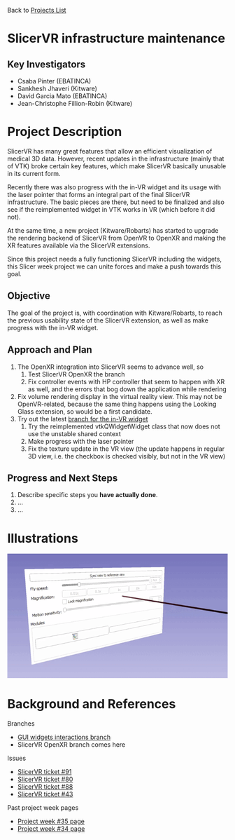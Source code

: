 Back to [Projects List](../../README.md#ProjectsList)

# SlicerVR infrastructure maintenance

## Key Investigators

- Csaba Pinter (EBATINCA)
- Sankhesh Jhaveri (Kitware)
- David Garcia Mato (EBATINCA)
- Jean-Christophe Fillion-Robin (Kitware)

# Project Description

<!-- Add a short paragraph describing the project. -->

SlicerVR has many great features that allow an efficient visualization of medical 3D data. However, recent updates in the infrastructure (mainly that of VTK) broke certain key features, which make SlicerVR basically unusable in its current form.

Recently there was also progress with the in-VR widget and its usage with the laser pointer that forms an integral part of the final SlicerVR infrastructure. The basic pieces are there, but need to be finalized and also see if the reimplemented widget in VTK works in VR (which before it did not).

At the same time, a new project (Kitware/Robarts) has started to upgrade the rendering backend of SlicerVR from OpenVR to OpenXR and making the XR features available via the SlicerVR extensions.

Since this project needs a fully functioning SlicerVR including the widgets, this Slicer week project we can unite forces and make a push towards this goal.


## Objective

<!-- Describe here WHAT you would like to achieve (what you will have as end result). -->

The goal of the project is, with coordination with Kitware/Robarts, to reach the previous usability state of the SlicerVR extension, as well as make progress with the in-VR widget.


## Approach and Plan

<!-- Describe here HOW you would like to achieve the objectives stated above. -->

1. The OpenXR integration into SlicerVR seems to advance well, so
    1. Test SlicerVR OpenXR the branch
    2. Fix controller events with HP controller that seem to happen with XR as well, and the errors that bog down the application while rendering
1. Fix volume rendering display in the virtual reality view. This may not be OpenVR-related, because the same thing happens using the Looking Glass extension, so would be a first candidate.
1. Try out the latest [branch for the in-VR widget](https://github.com/dgmato/SlicerVirtualReality/tree/gui-widgets-interactions)
    1. Try the reimplemented vtkQWidgetWidget class that now does not use the unstable shared context
    2. Make progress with the laser pointer
    3. Fix the texture update in the VR view (the update happens in regular 3D view, i.e. the checkbox is checked visibly, but not in the VR view)

## Progress and Next Steps

<!-- Update this section as you make progress, describing of what you have ACTUALLY DONE. If there are specific steps that you could not complete then you can describe them here, too. -->

1. Describe specific steps you **have actually done**.
1. ...
1. ...

# Illustrations

<!-- Add pictures and links to videos that demonstrate what has been accomplished.
![Description of picture](Example2.jpg)
![Some more images](Example2.jpg)
-->

![In-VR widget example](VRWidget.gif)

# Background and References

<!-- If you developed any software, include link to the source code repository. If possible, also add links to sample data, and to any relevant publications. -->

Branches
* [GUI widgets interactions branch](https://github.com/dgmato/SlicerVirtualReality/tree/gui-widgets-interactions)
* SlicerVR OpenXR branch comes here

Issues
* [SlicerVR ticket #91](https://github.com/KitwareMedical/SlicerVirtualReality/issues/91)
* [SlicerVR ticket #80](https://github.com/KitwareMedical/SlicerVirtualReality/issues/80)
* [SlicerVR ticket #88](https://github.com/KitwareMedical/SlicerVirtualReality/issues/88)
* [SlicerVR ticket #43](https://github.com/KitwareMedical/SlicerVirtualReality/issues/43)

Past project week pages
* [Project week #35 page](https://projectweek.na-mic.org/PW35_2021_Virtual/Projects/SlicerVR/)
* [Project week #34 page](https://projectweek.na-mic.org/PW34_2020_Virtual/Projects/SlicerVR/)

